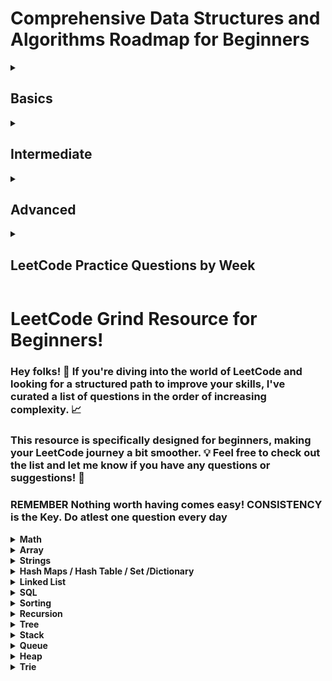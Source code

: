 # Comprehensive Data Structures and Algorithms Roadmap for Beginners
<details>
	<summary>
		<h2>Basics </h2>
	</summary>
Welcome to the Comprehensive Data Structures and Algorithms (DSA) Roadmap for beginners! This roadmap equips you with a detailed understanding of fundamental concepts in Data Structures (DS) and Algorithms (Algo) during your first week of learning. Each section delves into specific topics with ample sample questions and practical exercises.

## Focus Areas

- Foundational Concepts
- Arrays
- Linked Lists
- Strings
- Searching Algorithms
- Recursion
- JavaScript Built-in Data Structures

## Foundational Concepts

### Data Structures (DS) and Algorithms (Algo)

- Understand how DS organize data efficiently and Algo solve problems with step-by-step instructions.
- Explore real-world examples of DS usage (e.g., shopping lists - arrays, social network connections - graphs).
- **Sample Questions:**
  - What are the different types of Data Structures? Explain their advantages and disadvantages.
  - How do Algorithms help us solve computational problems? Provide examples of common algorithms used in daily life.

### Memory Allocation and Memory Leaks

- Grasp how programs manage memory during execution.
- Understand the concept of memory leaks (unreleased memory) and their impact on program performance.
- **Sample Questions:**
  - Explain the difference between static and dynamic memory allocation.
  - How do memory leaks occur in programs? Describe their consequences and prevention techniques.

### Complexity Analysis

- Learn how to measure the efficiency of algorithms based on time and space complexity.
- Focus on Big-O Notation for asymptotic analysis, understanding how input size affects algorithm performance.
- **Sample Questions:**
  - Define time complexity and space complexity. How do they differ?
  - Explain the concept of Big-O Notation. Analyze the time complexity of simple algorithms like finding the maximum element in an array.
  - Explore different time complexities (Constant, Linear, Logarithmic, Quadratic, Exponential) with code examples.

## Arrays

### Array Concepts

- Master the concept of arrays, their fixed size, and contiguous memory allocation.
- Understand common array operations:
  - Initialization: Creating an array with specific values.
  - Accessing elements using indices.
  - Modifying elements (Set, Update).
  - Traversing through all elements (iteration).
  - Inserting elements at specific positions.
  - Deleting elements from specific positions.
- **Sample Questions:**
  - Implement functions to initialize an array with user-defined values and display its contents.
  - Write code to find the sum or average of elements in an array.
  - Practice inserting an element at the beginning, middle, or end of an array (shifting elements if needed).
  - Implement a function to delete an element at a specific position and handle cases like deleting the first or last element.
  - Reverse the order of elements in an array.

### Leetcode Questions



## Linked Lists

### Introduction

- Understand linked lists, their dynamic nature, and non-contiguous memory allocation.
- Explore different types of linked lists: Singly Linked List (one pointer per node), Doubly Linked List (two pointers per node), Circular Linked List (tail points back to head).
- **Sample Questions:**
  - Differentiate between arrays and linked lists. Explain the advantages and disadvantages of each.
  - Illustrate the concept of nodes in a linked list with diagrams.
  - Describe the differences between Singly, Doubly, and Circular Linked Lists.

### Building Linked Lists

- Implement functions to create Singly and Doubly linked lists in your chosen programming language.
- Understand how nodes are connected through pointers.
- **Sample Questions:**
  - Write code to create a Singly Linked List with a head node containing a specific value.
  - Implement a function to insert a new node at the beginning of a Singly Linked List.
  - Practice creating a Doubly Linked List with functionalities to add a node at the end.

### Operations

- Master linked list operations for both Singly and Doubly Linked Lists:
  - Initialization (creating an empty list).
  - Accessing elements (consider limitations due to non-indexed nature).
  - Modifying elements (updating data within a node).
  - Traversing through the list (iterating using pointers).
  - Inserting elements at specific positions (handling edge cases like inserting at the beginning or end).
  - Deleting elements with a specific value or at a specific position.
- **Sample Questions:**
  - Implement a function to traverse a Singly Linked List and print the data of each node.
  - Write code to delete the head node, a specific node in the middle, or the last node in a Singly Linked List.
  - Implement a function to reverse a Singly Linked List (iterative and recursive approaches).
  - (For Doubly Linked Lists) Practice inserting a node before or after a specific node with a given value.
  - (For Doubly Linked Lists) Write code to delete a node by just its reference (without searching for its value).

### Conversion

- Implement functions to convert an array to a linked list and vice versa.
- Write code to take an array of integers and create a Singly Linked List with those elements.
- Practice converting a Singly Linked List back into an array, preserving the element order.

### Comparison

- **Sample Questions :**
  - Discuss the scenarios where arrays are preferable over linked lists and vice versa.
  - Analyze the time and space complexity of common operations (access, insertion, deletion) for both arrays and linked lists.

## Strings

### String Fundamentals

- Explore strings as data structures, understand primitive vs. object strings.
- Grasp common string operations:
  - Initialization: Creating a string with specific characters.
  - Accessing characters using indices.
  - Modifying characters (limited in most languages).
- Finding the length of a string.
  - Concatenation: Joining two or more strings.
  - Searching for substrings within a string.
  - Extracting substrings from a string.
  - String comparison (lexicographic order).
- **Sample Questions:**
  - Implement functions to initialize a string with user input and display its characters.
  - Write code to find the first or last occurrence of a specific character within a string.
  - Practice extracting a substring from a string based on starting and ending indices.
  - Implement a function to compare two strings lexicographically (alphabetical order).
  - Write code to reverse a string (iterative and recursive approaches).

### Sample Workouts

- Explore string manipulation techniques like replacing characters, finding the frequency of each character, etc.

## Searching Algorithms

### Linear Search

- Understand the concept of linear search, iterating through a list to find a specific element.
- **Sample Questions:**
  - Implement a function for linear search in arrays.
  - Analyze the time complexity of linear search (worst-case scenario).
  - Practice using linear search to find an element in a Singly Linked List (consider the limitations).

### Binary Search

- Learn the efficient binary search algorithm for sorted arrays, repeatedly halving the search space.
- **Sample Questions:**
  - Implement a function for binary search in sorted arrays.
  - Explain why binary search only works on sorted arrays.
  - Analyze the time complexity of binary search (logarithmic).
  - Practice using binary search to find an element in a sorted Singly Linked List (potentially converting it to an array first).

## Recursion

### Understanding Recursion

- Grasp the concept of recursive functions, where a function calls itself.
- Understand the importance of base cases to prevent infinite recursion.
- **Sample Questions:**
  - Explain the concept of recursion with a simple example (e.g., factorial calculation).
  - Identify potential issues with recursion (stack overflow errors) and how to avoid them.

### Sample Workouts

- Implement functions using recursion for problems like calculating factorial, finding Fibonacci numbers, performing a depth-first search on a tree (advanced).

## JavaScript Built-in Data Structures

### Arrays

- Explore built-in methods like:
  - push(): Add an element to the end of an array.
  - pop(): Remove the last element from an array.
  - shift(): Remove the first element from an array.
  - unshift(): Add an element to the beginning of an array.
  - forEach(): Execute a function for each element.
  - map(): Create a new array with elements transformed by a function.
  - filter(): Create a new array with elements that pass a test implemented by a function.
  - reduce(): Reduce an array to a single value using a provided function.
  - concat(): Merge two or more arrays.
  - slice(): Extract a section of an array.
  - splice(): Add/remove.
- **Sample Questions (Continued):**
  - Write code to use `forEach` to iterate through an array and print each element.
  - Practice using `map` to create a new array with squares of all elements in the original array.
  - Implement a function using `filter` to find all even numbers in an array.
  - Explore using `reduce` to find the sum or average of elements in an array.

### Objects

- Understand object operations:
  - Creating objects with key-value pairs.
  - Accessing properties using dot notation or bracket notation.
  - Modifying property values.
  - Adding or removing properties.
  - Checking if a property exists.
- Explore built-in methods like:
  - Object.keys(): Get an array of all object property names.
  - Object.values(): Get an array of all object property values.
  - Object.entries(): Get an array of key-value pairs as arrays.
- **Sample Questions:**
  - Implement code to create an object representing a person with properties like name, age, and city.
  - Write code to access and modify a specific property value within an object.
  - Practice using `Object.keys` to iterate through all properties of an object and print their values.
  - Explore using `Object.entries` to create a new array containing key-value pairs from an object.

## Bonus Topics (for curious minds)

- Linear vs. Non-linear Data Structures (e.g., Arrays vs. Trees, Graphs)
- Contiguous vs. Non-contiguous Memory Allocation (related to Arrays vs. Linked Lists)
- Stack vs. Heap Memory (different memory management regions)
- Garbage Collection (automatic memory management in languages like JavaScript)
- Jagged Arrays (arrays of arrays)
- Pros and Cons of Recursion (efficiency considerations)
- Factorial, Fibonacci, Prime Number Calculations (with and without recursion)

## Remember

- Practice consistently!
- Experiment with code examples and test your understanding with additional problems.
- Refer to online tutorials and visualizations for better comprehension.
 
</details>

<details>
	<summary>
		<h2>Intermediate</h2>
	</summary>

#### This roadmap equips you with fundamental knowledge of sorting algorithms, stacks & queues, and hash tables in your second week of learning Data Structures (DS) and Algorithms (Algo).

## Sorting Algorithms

### Understanding Sorting: 
Grasp the concept of sorting algorithms for rearranging elements based on a specific order (ascending or descending). Explore various techniques for different scenarios.

### Sorting Techniques: 
We'll cover five common sorting algorithms, each with complexities, advantages, and disadvantages:
- **Bubble Sort**: Simple but inefficient for large datasets - quadratic time complexity.
- **Insertion Sort**: Iterative approach, good for partially sorted data - average case closer to linear time complexity.
- **Selection Sort**: Repeatedly finding minimum/maximum element and placing it - quadratic time complexity.

### Sample Questions: 
* Implement functions for Bubble Sort, Insertion Sort, and Selection Sort.
* Analyze the time complexity (best, average, worst case) of each sorting algorithm.
* Discuss the strengths and weaknesses of each sorting technique.

### Advanced Sorting Techniques: 
Explore more complex but efficient sorting algorithms for larger datasets:
- **Quick Sort**: Divide-and-conquer strategy, pivoting elements to partition the data - average near linear time complexity, but can degrade to worst-case quadratic.
- **Merge Sort**: Another divide-and-conquer approach, recursively dividing data until single elements, then merging sorted sub-lists - near linear time complexity.

### Sample Questions: 
* Implement functions for Quick Sort and Merge Sort.
* Analyze the time complexity of Quick Sort and Merge Sort.
* Compare the performance of Quick Sort and Merge Sort in different scenarios (stability, in-place vs. extra space).

### Sorting Algorithm Comparison: 
Understand when to choose specific sorting algorithms based on data size, desired order, and stability requirements.

## Stacks and Queues

### Stack and Queue Concepts: 
Grasp the concept of stacks (LIFO - Last In First Out) and queues (FIFO - First In First Out) as linear data structures. Explore their real-world applications.

### Stack Operations: 
Implement stacks using arrays and linked lists. Master stack operations:
- **Push**: Add an element to the top of the stack.
- **Pop**: Remove and return the top element from the stack.
- **Peek**: Access the top element without removing it.
- **IsEmpty**: Check if the stack is empty.
- **IsFull**: Check if the stack is full (relevant for array implementation).

### Sample Questions: 
* Write code to implement a stack using an array and perform push, pop, peek, and isEmpty operations.
* Implement a stack using a linked list with similar functionalities.

### Queue Operations: 
Implement queues using arrays and linked lists. Master queue operations:
- **Enqueue**: Add an element to the back of the queue.
- **Dequeue**: Remove and return the front element from the queue.
- **Peek**: Access the front element without removing it.
- **IsEmpty**: Check if the queue is empty.
- **IsFull**: Check if the queue is full (relevant for array implementation).

### Sample Questions: 
* Write code to implement a queue using an array and perform enqueue, dequeue, peek, and isEmpty operations.
* Implement a queue using a linked list with similar functionalities.

### Advanced Stack and Queue Concepts: 
Explore additional stack and queue concepts:
- **Circular Queue**: A queue where the last element wraps around to the beginning.
- **Priority Queue**: A queue where elements are prioritized based on a specific value (e.g., importance).

### Sample Questions: 
* Implement a circular queue using an array, handling the wrapping behavior.
* Discuss the use cases of priority queues and how they prioritize elements.

### Stack and Queue Applications: 
Understand the various applications of stacks and queues in real-world scenarios (e.g., function call stack, undo/redo functionality, task scheduling).

## Hash Tables

### Hash Table Fundamentals: 
Grasp the concept of hash tables, a data structure for efficient key-value lookup. Understand how hash tables use hash functions to map keys to unique indices in an array. Explore the advantages of hash tables for fast retrieval based on keys.

### Hash Functions: 
Learn about hash functions, algorithms that convert keys into unique indices within a specific range. Explore different hash function properties like efficiency and collision avoidance.

### Sample Questions: 
* Implement a simple hash function for strings (e.g., sum of character codes modulo table size).

### Hash Table Implementation: 
Explore ways to implement hash tables using arrays. Understand how to handle collisions (situations where multiple keys map to the same index).

### Sample Questions (continued): 
* Implement a basic hash table with separate chaining for collision handling (storing colliding elements in a linked list at the corresponding index).

### Collision Handling Methods:

Deep dive into various collision handling techniques:
- **Separate Chaining**: Storing colliding elements in a linked list at the index.
- **Open Addressing**: Probing for the next available slot in the array when a collision occurs (linear probing, quadratic probing, double hashing).

### Sample Questions (continued): 
* Implement a hash table with linear probing for collision handling.
* Discuss the trade-offs between separate chaining and open addressing techniques.

### Perfect Hashing (Optional):
Briefly explore the concept of perfect hashing, where a hash function guarantees no collisions (advanced topic).

### Re-Hashing: 
Understand the concept of re-hashing, resizing the hash table when the load factor (number of elements divided by table size) becomes too high.

### Hash Table vs. Set: 
Compare and contrast hash tables and sets, understanding their key differences and use cases.

### Sample Questions (continued): 
* Discuss scenarios where a hash table might be preferable over a set, and vice versa.

### Hash Key vs. Array Key: 
Differentiate between hash keys (used for lookup) and array indices (fixed positions in an array).

### Dynamic Restructuring: 
Explore how hash tables can dynamically resize themselves to maintain efficiency.

### Week Set, Week Map (Optional): 
Briefly discuss week set and week map as specialized hash table implementations (advanced topic).

### Collision Handling - Deep Dive (Optional): 
For interested learners, delve deeper into specific collision handling techniques like:
- **Linear Probing**: Probing for the next available slot in a linear fashion.
- **Quadratic Probing**: Probing with a quadratic function to reduce clustering of collided elements.
- **Double Hashing**: Using a secondary hash function to probe for a different set of indices in case of a collision.

### Clustering: 
Understand the concept of clustering in hash tables, where collisions tend to group together, impacting performance.

### Advanced Collision Handling Techniques (Optional): 
Explore advanced collision handling techniques like:
- **Cuckoo Hashing**: Utilizing two hash tables to resolve collisions.
- **Robin Hood Hashing**: Stealing elements from less loaded buckets to improve balance.

### SHA - Secure Hashing Algorithm (Optional): 
Briefly introduce the concept of secure hashing algorithms like SHA, used for data integrity and security purposes.

## Remember:

- Practice implementing hash tables with different collision handling techniques.
- Experiment with various hash functions and analyze their impact on performance.
- Refer to online resources for further exploration of advanced hashing concepts.
- This roadmap equips you with a solid foundation for understanding sorting algorithms, stacks & queues, and hash tables. Keep practicing and

 ### Sets

- Understand Sets, collections of unique values.
- Explore common Set operations:
  - Adding elements (add()).
  - Checking if an element exists (has()).
  - Removing elements (delete()).
  - Finding the size of the Set (size()).
  - Removing all elements (clear()).
- **Sample Questions:**
  - Write code to create a Set containing unique names from an array of strings.
  - Implement a function to check if a specific element exists in a Set.
  - Practice removing duplicate elements from an array using Sets.

### Maps

- Understand Maps, collections that use key-value pairs (like objects but can have any data type as keys).
- Explore common Map operations (similar to Sets):
  - Setting key-value pairs (set()).
  - Getting the value for a key (get()).
  - Checking if a key exists (has()).
  - Removing a key-value pair (delete()).
  - Finding the size of the Map (size()).
  - Removing all elements (clear()).
- **Sample Questions:**
  - Implement code to create a Map where keys are student IDs and values are student names.
  - Write a function to retrieve the name of a student given their ID (using a Map).
  - Practice using Maps to store configuration settings with key-value pairs.

### Comparison

- **Sample Questions:**
  - Discuss the use cases for Arrays vs. Sets and Objects vs. Maps.
  - Analyze the time complexity of common operations (add, remove, search) for Arrays, Sets, and Maps.


</details>

<details>
	<summary>
		<h2>Advanced</h2>
	</summary>

## Trees

### Linear vs. Non-Linear vs. Hierarchical Data Structures
- Review linear data structures (arrays, linked lists) for sequential access.
- Introduce non-linear data structures (trees, graphs) for hierarchical relationships.
- Understand hierarchical structures with parent-child relationships.

### Tree Fundamentals
- Grasp the concept of trees, a collection of nodes connected by edges.
- Explore tree terminology: parent, child, root, leaf, sibling, ancestor, descendant, path, distance, degree, depth, height, edge, subtree.

### Types of Trees (by Nodes)
- Binary Tree: Each node has at most two children (left and right).
- Ternary Tree: Each node has at most three children.
- K-ary Tree: Each node has at most K children.
- Threaded Binary Tree: A space-efficient binary tree variation with implicit pointers.

### Types of Trees (by Structure)
- Complete Tree: All levels except possibly the last are completely filled.
- Full Tree: Every node except possibly leaves has two children.
- Perfect Tree: Every internal node has two children and all leaves are at the same level.
- Degenerate Tree: A tree where most nodes have only one child.
  - Left-Skew Tree: More nodes lean left than right.
  - Right-Skew Tree: More nodes lean right than left.

### Binary Search Tree (BST)
- BST vs. Binary Tree: Understand the additional properties of a BST.
- Uses of BST: Efficient searching and sorting of data with a specific ordering.
- Balanced vs. Unbalanced Tree: Explore the impact of balance on BST performance.
- Properties of BST: Ordering property (left subtree < root < right subtree).
- BST Operations:
  - Insertion: Maintain BST property while adding new elements.
  - Deletion: Remove an element while preserving BST order.
- Traversal:
  - Depth-First Search (DFS):
    - InOrder: Visit left subtree, root, then right subtree (sorted order for BST).
    - PreOrder: Visit root, then left subtree, then right subtree.
    - PostOrder: Visit left subtree, then right subtree, then root.
  - Breadth-First Search (BFS): Visit nodes level by level.

### Balanced Search Trees
- AVL Tree: A self-balancing BST with a height difference constraint (logarithmic search time).
- Red-Black Tree: Another self-balancing BST with specific node color properties (logarithmic search time).

### Prefix Tree (Trie)
- String vs. Trie: Explore how tries efficiently store and retrieve strings with a prefix search functionality.
- Trie Operations:
  - Initialization: Create an empty trie.
  - Insertion: Insert a new string into the trie.
  - Deletion: Delete a string from the trie (if it exists).
  - Search: Search for a specific string prefix in the trie.
- Prefix and Suffix Trees: Specialized tries for efficient prefix and suffix searches.
- Terminator character: A special character marking the end of a string in the trie.
- Compressed Trie: Techniques for reducing memory usage in tries (e.g., Radix Trie).

## Heaps

### Min Heap vs. Max Heap
- Understand heaps, tree-based structures where the root has the highest (max heap) or lowest (min heap) value compared to its children.
- Heap Operations:
  - Get Value of Children/Parent: Access child or parent node values based on their positions.
  - Initialization/Heapify: Convert an array into a valid heap structure.
  - Insertion: Add a new element to the heap while maintaining the heap property.
  - Deletion: Remove the root element (min/max value) from the heap and re-organize.
- Heapsort: Sorting algorithm utilizing a heap structure for efficient time complexity (average/near worst-case - n log n).

## Graphs

### Graph Fundamentals
- Understand graphs, data structures consisting of vertices (nodes) connected by edges (links) representing relationships.
- Explore graph terminology: vertex, edge, adjacency list, adjacency matrix.

### Types of Graphs
- Directed (Unidirectional): Edges have a direction (from one vertex to another).
- Undirected (Bidirectional): Edges have no direction (connect two vertices).
- Cyclic: A graph containing a closed loop (cycle) of vertices.
- Disconnected: A graph where some vertices are not reachable from others.
- Weighted Graph: Edges have associated weights (costs).
- Unweighted Graph: Edges have no weights (all connections are considered equal).
- Bipartite Graph: A graph where vertices can be divided into two sets such that no edges connect vertices within the same set.

### Graph Traversals
- Breadth-First Search (BFS): Explore vertices level by level, starting from a source vertex.
- Depth-First Search (DFS): Explore vertices along a path until a dead end is reached, then backtrack and explore another path.

### Applications of Graphs
- Modeling networks (social, computer, transportation).
- Route finding (GPS navigation).
- Task scheduling (dependency relationships).
- Minimum spanning tree (finding the most efficient set of connections).

### Additional Graph Concepts
- River Size Problem: Finding the size (number of nodes) of the connected component containing a given vertex.

## Algorithms

Some algorithms heavily utilize the data structures covered this week.

- Greedy Method: An algorithmic approach that makes the optimal choice at each step with the aim of finding a near-optimal solution overall.
- Graph Algorithms:
  - Minimum Spanning Tree (MST) Algorithms:
    - Kruskal's Algorithm: A greedy algorithm to find a MST for a weighted graph.
    - Prim's Algorithm: Another greedy algorithm for finding a MST.
  - Shortest Path Algorithms:
    - Dijkstra's Algorithm: Finding the shortest path between a source vertex and all other reachable vertices in a weighted graph.
    - Bellman-Ford Algorithm: Can handle graphs with negative edge weights (Dijkstra's works for non-negative weights).
  - Topological Sorting: Ordering vertices in a directed acyclic graph (DAG) such that for every directed edge from u to v, u appears before v in the ordering.
  - Floyd-Warshall Algorithm: Finding the shortest paths between all pairs of vertices in a weighted graph.
  - Bipartite Graph Checking: Determining if a graph is a bipartite graph.
  - Max Flow Algorithm (Ford-Fulkerson Algorithm): Finding the maximum flow of data through a network.

### Week 3 Additional Topics

#### Questions and Discussions
- Graph vs. Tree: Understand the key differences and relationships between trees and graphs.
- Forest (in Tree): A collection of disconnected trees.
- Operators:
  - Binary Operators: Operations involving two operands (e.g., +, -, *).
  - Priority: Order of operations based on precedence rules (e.g., multiplication before addition).
  - Infix, Prefix (Polish Notation), Postfix (Reverse Polish Notation): Different ways to represent expressions.
- General Concepts:
  - Logarithms: Understand the concept of logarithms and their applications in computer science (e.g., time complexity analysis).
  - File Structure vs. Data Structure: Differentiate between file structures for data storage and data structures for in-memory data organization.
  - Data Structure Applications: Explore how data structures are used in various programming domains.
  - Void vs. Null: Understand the difference between void (absence of a value) and null (a special pointer value).
  - Dynamic Data Structures: Data structures that can grow or shrink in size at runtime.
  - Dynamic Memory Management/Allocation: Techniques for allocating and freeing memory during program execution.
  - Heap vs. Stack: Understand the differences between heaps (used for dynamic allocation) and stacks (used for function calls and local variables).
  - Pointers in Data Structures:
    - Mastering pointers is crucial for many data structures (especially trees and graphs).
    - Explore how pointers allow efficient memory management and navigation within data structures.
  - Recursive Algorithms:
    - Understand the concept of recursion, a function that calls itself.
    - Explore how recursion can be a powerful tool for solving problems that can be broken down into smaller, self-similar subproblems.
    - Be aware of potential drawbacks of recursion, such as stack overflow for very deep recursion.
  - Divide and Conquer on Recursion:
    - Understand divide-and-conquer, a common algorithmic paradigm that recursively divides a problem into smaller subproblems, solves those subproblems, and combines the solutions.
  - Which is the Fastest Sorting Algorithm Available?
    - The answer depends on factors like data size, pre-sortedness, and memory usage.
    - Heapsort (average/near worst-case - n log n) is often a good choice for general-purpose sorting.
    - Quicksort (average - n log n, but worst-case - n^2) can be faster on average but has a worse worst-case scenario.
    - Merge Sort (n log n) is generally slower than Heapsort or Quicksort on average but has a guaranteed n log n time complexity.
  - Multi-Linked Lists:
    - A data structure where each node can have multiple pointers to other nodes.
    - Useful for representing complex relationships between data elements.
  - Sparse Matrices:
    - Matrices where most elements are zero.
    - Special storage techniques can be used to efficiently represent and manipulate sparse matrices.
  - Disadvantages of Implementing Queues Using Arrays:
    - Fixed size: Arrays cannot grow or shrink dynamically, limiting flexibility.
    - Queue overflow/underflow: Handling these conditions can be complex with arrays.
  - Void Pointer:
    - A pointer that can point to any data type.
    - Useful for generic programming techniques.
  - Lexical Analysis:
    - The process of breaking down text into meaningful units (tokens) like keywords, identifiers, operators.
  - Lexeme:
    - A meaningful sequence of characters identified during lexical analysis (e.g., a keyword like "if").
  - Pattern Matching:
    - Finding specific patterns (sequences of characters or symbols) within text or data.
  - Closest Path (Graph):
    - Finding the shortest path between two vertices in a graph.
    - Often solved using graph traversal algorithms like Dijkstra's algorithm.
  - Degree of the Node (Graph):
    - The number of edges connected to a node in a graph.
  - Spanning Tree:
    - A subgraph of a graph that connects all its vertices without cycles.
  - Minimum Spanning Tree (MST):
    - A spanning tree with the minimum total edge weight.
    - Useful for finding the most efficient set of connections in a weighted graph (e.g., Kruskal's or Prim's algorithm).
  - AVL Tree:
    - A self-balancing binary search tree with a maximum height difference of 1 between subtrees, ensuring efficient search time (logarithmic).
  - B-Tree:
    - A self-balancing tree designed for efficient storage and retrieval of large datasets, particularly useful for databases.
  - Full Tree:
    - Every node except possibly leaves has two children.
  - Complete Tree:
    - All levels except possibly the last are completely filled.
  - Perfect Tree:
    - Every internal node has two children and all leaves are at the same level.
  - Heap Applications:
    - Priority queues (e.g., scheduling tasks based on priority).
    - Heapsort (efficient sorting algorithm).
  - BFS Complexity:
    - Breadth-First Search has a time complexity of O(V + E), where V is the number of vertices and E is the number of edges in the graph.
  - Shortest Path Algorithm:
    - Dijkstra's algorithm and Bellman-Ford algorithm are commonly used shortest path algorithms with varying complexities depending on the graph type (weighted/unweighted, presence of negative edge weights).
  - Dijkstra's Algorithm:
    - Finds the shortest paths from a source vertex to all reachable vertices in a weighted graph with non-negative edge weights. Time complexity: O(V^2) in the worst case, but often performs better in practice (average complexity depends on the graph structure).
  - Bellman-Ford Algorithm:
    - Can handle graphs with negative edge weights. Time complexity: O(V * E).
  - Topological Sorting:
    - Ordering vertices in a directed acyclic graph (DAG) such that for every directed edge from u to v, u appears before v in the ordering. Time complexity: O(V + E).
  - Acyclic Travel:
    - Traversing acyclic
    - Acyclic graphs (graphs without cycles) can be traversed efficiently using algorithms like topological sorting.
  - Graph vs. Tree:
    - Trees are hierarchical structures with a single root node and parent-child relationships.
    - Graphs can be more general, allowing for cycles and representing arbitrary relationships between nodes.
  - Additional Types of Graphs:
    - Complete Graph: Every pair of vertices is connected by an edge.
    - Graph Indexing: Techniques for efficiently searching and retrieving data within a graph structure.
    - Representing Graphs in Memory: Different approaches to store graphs in memory using adjacency lists or adjacency matrices.
  - Cycles Detection:
    - Algorithms like depth-first search (DFS) can be used to detect cycles in graphs.
  - Practical Questions Asked:
    - Be prepared for interview-style questions that test your understanding of data structures and algorithms covered in Week 3. This could involve implementing algorithms, analyzing time and space complexity, or explaining trade-offs between different data structures.

</details>

<details>
	<summary><h2>LeetCode Practice Questions by Week</h2></summary>

## Week 1: Arrays, Strings, Linked Lists

### Arrays (Easy):
1. [Two Sum](https://leetcode.com/problems/two-sum/) (1)
2. [Maximum Subarray](https://leetcode.com/problems/maximum-subarray/) (3)
3. [Best Time to Buy and Sell Stock](https://leetcode.com/problems/best-time-to-buy-and-sell-stock/) (121)
4. [Missing Number](https://leetcode.com/problems/missing-number/) (268)
5. [Move Zeroes](https://leetcode.com/problems/move-zeroes/) (283)

### Arrays (Medium):
6. [3Sum](https://leetcode.com/problems/3sum/) (15)
7. [Remove Duplicates from Sorted Array](https://leetcode.com/problems/remove-duplicates-from-sorted-array/) (26)
8. [Rotate Array](https://leetcode.com/problems/rotate-array/) (189)
9. [Merge Intervals](https://leetcode.com/problems/merge-intervals/) (56)
10. [Majority Element](https://leetcode.com/problems/majority-element/) (169)

### Strings (Easy):
11. [Longest Substring Without Repeating Characters](https://leetcode.com/problems/longest-substring-without-repeating-characters/) (3)
12. [Roman to Integer](https://leetcode.com/problems/roman-to-integer/) (13)
13. [Valid Parentheses](https://leetcode.com/problems/valid-parentheses/) (20)
14. [Reverse String](https://leetcode.com/problems/reverse-string/) (344)
15. [Longest Common Prefix](https://leetcode.com/problems/longest-common-prefix/) (14)

### Strings (Medium):
16. [Group Anagrams](https://leetcode.com/problems/group-anagrams/) (49)
17. [Edit Distance](https://leetcode.com/problems/edit-distance/) (72)

## Week 2: Sorting Algorithms, Stacks & Queues, Hash Tables

### Sorting Algorithms (Easy):
18. [Merge Two Sorted Lists](https://leetcode.com/problems/merge-two-sorted-lists/) (21)
19. [Majority Element](https://leetcode.com/problems/majority-element/) (169)
20. [Merge Sorted Arrays](https://leetcode.com/problems/merge-sorted-array/) (88)

### Sorting Algorithms (Medium):
21. [Sort Colors](https://leetcode.com/problems/sort-colors/) (75)
22. [Sort an Array](https://leetcode.com/problems/sort-an-array/) (912)
23. [Kth Largest Element in an Array](https://leetcode.com/problems/kth-largest-element-in-an-array/) (215)

### Stacks (Easy):
24. [Min Stack](https://leetcode.com/problems/min-stack/) (155)
25. [Implement Queue using Stacks](https://leetcode.com/problems/implement-queue-using-stacks/) (232)
26. [Binary Tree Level Order Traversal](https://leetcode.com/problems/binary-tree-level-order-traversal/) (102)

### Queues (Easy):
27. [Implement Queue using Stacks](https://leetcode.com/problems/implement-queue-using-stacks/) (232)
28. [Binary Tree Level Order Traversal](https://leetcode.com/problems/binary-tree-level-order-traversal/) (102)
29. [Implement Stack using Queues](https://leetcode.com/problems/implement-stack-using-queues/) (225)

### Hash Tables (Easy):
30. [Two Sum](https://leetcode.com/problems/two-sum/) (1)
31. [Isomorphic Strings](https://leetcode.com/problems/isomorphic-strings/) (205)
32. [Top K Frequent Elements](https://leetcode.com/problems/top-k-frequent-elements/) (347)

### Hash Tables (Medium):
33. [Longest Substring Without Repeating Characters](https://leetcode.com/problems/longest-substring-without-repeating-characters/) (3)
34. [Group Anagrams](https://leetcode.com/problems/group-anagrams/) (49)
35. [Implement Trie (Prefix Tree)](https://leetcode.com/problems/implement-trie-prefix-tree/) (208)

## Week 3: Trees, Binary Search Trees, Heaps, Tries, Graphs

### Trees (Easy):
36. [Binary Tree Inorder Traversal](https://leetcode.com/problems/binary-tree-inorder-traversal/) (94)
37. [Symmetric Tree](https://leetcode.com/problems/symmetric-tree/) (101)
38. [Path Sum](https://leetcode.com/problems/path-sum/) (112)

### Binary Search Trees (Easy):
39. [Validate Binary Search Tree](https://leetcode.com/problems/validate-binary-search-tree/) (98)
40. [Same Tree](https://leetcode.com/problems/same-tree/) (100)
41. [Kth Smallest Element in a BST](https://leetcode.com/problems/kth-smallest-element-in-a-bst/) (230)

### Binary Search Trees (Medium):
42. [Search in a Binary Search Tree](https://leetcode.com/problems/search-in-a-binary-search-tree/) (700)
43. [Lowest Common Ancestor of a Binary Search Tree](https://leetcode.com/problems/lowest-common-ancestor-of-a-binary-search-tree/) (235)

### Heaps (Easy):
44. [Kth Largest Element in an Array](https://leetcode.com/problems/kth-largest-element-in-an-array/) (215)
45. [Sum of Two Integers](https://leetcode.com/problems/sum-of-two-integers/) (371)

### Heaps (Medium):
46. [Merge k Sorted Lists](https://leetcode.com/problems/merge-k-sorted-lists/)
47. [Trapping Rain Water](https://leetcode.com/problems/trapping-rain-water/)

### Tries (Easy):
48. [Implement Trie (Prefix Tree)](https://leetcode.com/problems/implement-trie-prefix-tree/) (208)
49. [Word Search II](https://leetcode.com/problems/word-search-ii/)

### Graphs (Easy):
50. [Clone Graph](https://leetcode.com/problems/clone-graph/) (133)
51. [Number of Islands](https://leetcode.com/problems/number-of-islands/)

### Graphs (Medium):
52. [Word Ladder](https://leetcode.com/problems/word-ladder/)
53. [Is Graph Bipartite?](https://leetcode.com/problems/is-graph-bipartite/)

</details>

# LeetCode Grind Resource for Beginners!

### Hey folks! 👋 If you're diving into the world of LeetCode and looking for a structured path to improve your skills, I've curated a list of questions in the order of increasing complexity. 📈

### This resource is specifically designed for beginners, making your LeetCode journey a bit smoother. 💡 Feel free to check out the list and let me know if you have any questions or suggestions! 🚀

### REMEMBER Nothing worth having comes easy! CONSISTENCY is the Key. Do atlest one question every day							
							

<details>
	<summary> <strong> Math </strong> </summary>	
	
1. [`2235. Add Two Integers`](./Golang/Leetcode%202235%20Add%20Two%20Integers.go) : Simplest Leetcode Question
2. [`412. Fizz Buzz`](./Golang/Leetcode%20412%20Fizz%20Buzz%20Golang.go)
3. [`2469 Convert the Temperature`](./Golang/Leetcode%202469%20Convert%20the%20Temperature%20Golang%20Solution.go)
4. [`1952. Three Divisors`](./Golang/Leetcode%201952.%20Three%20Divisors.go)
5. [`2455. Average Value of Even Numbers That Are Divisible by Three`](./Golang/Leetcode%202455.%20Average%20Value%20of%20Even%20Numbers%20That%20Are%20Divisible%20by%20Three.go)
6. [`3028. Ant on the Boundary`](./Golang/Leetccode%203028.%20Ant%20on%20the%20Boundary.go)
7. [`1313. Decompress Run-Length Encoded List`](./Golang/Leetcode%201313.%20Decompress%20Run-Length%20Encoded%20List.go)
8. [`3099. Harshad Number`](./Golang/Leetcode%203099.%20Harshad%20Number.go)
9. [`507. Perfect Number`](./Golang/Leetcode%20507.%20Perfect%20Number.go)
10. [`1614. Maximum Nesting Depth of the Parentheses`](./Golang/Leetcode%201614.%20Maximum%20Nesting%20Depth%20of%20the%20Parentheses.go)
11. [`657. Robot Return to Origin`](./Golang/Leetcode%20657.%20Robot%20Return%20to%20Origin.go)
12. [`367. Valid Perfect Square`](./Golang/Leetcode%20367.%20Valid%20Perfect%20Square.go)
13. [`561. Array Partition`](./Golang/Leetcode%20561.%20Array%20Partition.go)
14. [`2833. Furthest Point From Origin`](./Golang/Leetcode%202833.%20Furthest%20Point%20From%20Origin.go) : You can use if else condition if didn't know hashmaps
15. [`2427. Number of Common Factors`](./Golang/Leetcode%202427%20Number%20of%20Common%20Factors.go)
16. [`1979. Find Greatest Common Divisor of Array`](./Golang/Leetcode%201979.%20Find%20Greatest%20Common%20Divisor%20of%20Array.go)
17. [`2974. Minimum Number Game`](./Golang/Leetcode%202974.%20Minimum%20Number%20Game.go)
18. [`9. Palindrome Number`](./Golang/Leetcode%209%20Palindrome%20Number.go)
19. [`1281. Subtract the Product and Sum of Digits of an Integer`](./Golang/Leetcode%201281%20Subtract%20the%20Product%20and%20Sum%20of%20Digits%20of%20an%20Integer.go)
20.  [`2413. Smallest Even Multiple`](./Golang/Leetcode%202413%20Smallest%20Even%20Multiple.go)
21.  [`1431. Kids With the Greatest Number of Candies`](./Golang/Leetcode%201431.%20Kids%20With%20the%20Greatest%20Number%20of%20Candies.go)
22.  [`2706. Buy Two Chocolates`](./Golang/Leetcode%202706%20Buy%20Two%20Chocolates.go)
23.  [`268. Missing Number`](./Golang/Leetcode%20268.%20Missing%20Number.go)
24.  [`383. Ransom Note`](./Golang/Leetcode%20383.%20Ransom%20Note.go)
25.  [`896. Monotonic Array`](./Golang/Leetcode%20896.%20Monotonic%20Array.go)
26.  [`2965. Find Missing and Repeated Values`](./Golang/Leetcode%202965.%20Find%20Missing%20and%20Repeated%20Values.go)
27.  [`2894. Divisible and Non-divisible Sums Difference`](./Golang/Leetcode%202894%20Divisible%20and%20Non-divisible%20Sums%20Difference.go)
28.  [`2769. Find the Maximum Achievable Number`](./Golang/Leetcode%202769%20Find%20the%20Maximum%20Achievable%20Number.go)
29.  [`2535. Difference Between Element Sum and Digit Sum of an Array`](./Golang/Leetcode%202535%20Difference%20Between%20Element%20Sum%20and%20Digit%20Sum%20of%20an%20Array.go)
30.  [`2544. Alternating Digit Sum`](./Golang/Leetcode%202544%20Alternating%20Digit%20Sum.go)
31.  [`2154. Keep Multiplying Found Values by Two`](./Golang/Leetcode%202154.%20Keep%20Multiplying%20Found%20Values%20by%20Two.go)
32.  [`1351. Count Negative Numbers in a Sorted Matrix`](./Golang/Leetcode%201351.%20Count%20Negative%20Numbers%20in%20a%20Sorted%20Matrix.go)
33.  [`1317. Convert Integer to the Sum of Two No-Zero Integers`](./Golang/Leetcode%201317.%20Convert%20Integer%20to%20the%20Sum%20of%20Two%20No-Zero%20Integers.go)
34.  [`1720. Decode XORed Array`](./Golang/Leetcode%201720.%20Decode%20XORed%20Array.go)
35.  [`2574. Left and Right Sum Differences`](./Golang/Leetcode%202574.%20Left%20and%20Right%20Sum%20Differences.go)
36.  [`3000. Maximum Area of Longest Diagonal Rectangle`](./Golang/Leetcode%203000.%20Maximum%20Area%20of%20Longest%20Diagonal%20Rectangle.go)
37.  [`191. Number of 1 Bits`](./Golang/Leetcode%20191.%20Number%20of%201%20Bits.go)
38.  [`2859. Sum of Values at Indices With K Set Bits`](./Golang/Leetcode%202859.%20Sum%20of%20Values%20at%20Indices%20With%20K%20Set%20Bits.go)
39.  [`509. Fibonacci Number`](./Golang/Leetcode%20509.%20Fibonacci%20Number.go)
40.  [`70. Climbing Stairs`](./Golang/Leetcode%2070.%20Climbing%20Stairs.go) : Similiar to Fibonacci
41.  [`231. Power of Two`](./Golang/Leetcode%20231.%20Power%20of%20Two.go)
42.  [`326. Power of Three`](./Golang/Leetcode%20326.%20Power%20of%20Three.go)
43.  [`342. Power of Four`](./Golang/Leetcode%20342.%20Power%20of%20Four.go)
44.  [`35. Search Insert Position`](./Golang/Leetcode%2035%20Search%20Insert%20Position.go) : Binary Search Implementation
45.  [`455. Assign Cookies`](./Golang/Leetcode%20455%20Assign%20Cookies.go)
46.  [`1385. Find the Distance Value Between Two Arrays`](./Golang/Leetcode%201385.%20Find%20the%20Distance%20Value%20Between%20Two%20Arrays.go)
47.  [`121. Best Time to Buy and Sell Stock`](./Golang/Leetcode%20121.%20Best%20Time%20to%20Buy%20and%20Sell%20Stock.go)
48.  [`1588. Sum of All Odd Length Subarrays`](./Golang/Leetcode%201588%20Sum%20of%20All%20Odd%20Length%20Subarrays.go)
49.  [`645. Set Mismatch`](./Golang/Leetcode%20645%20Set%20Mismatch.go)
50.  [`977. Squares of a Sorted Array`](./Golang/Leetcode%20977.%20Squares%20of%20a%20Sorted%20Array.go)
51.  [`628. Maximum Product of Three Numbers`](./Golang/Leetcode%20628%20Maximum%20Product%20of%20Three%20Numbers.go)
52.  [`414. Third Maximum Number`](./Golang/Leetcode%20414.%20Third%20Maximum%20Number.go)
53.  [`2119. A Number After a Double Reversal`](./Golang/Leetcode%202119%20A%20Number%20After%20a%20Double%20Reversal.go)
54. [`1304. Find N Unique Integers Sum up to Zero`](./Golang/Leetcode%201304%20Find%20N%20Unique%20Integers%20Sum%20up%20to%20Zero.go)
55. [`2475. Number of Unequal Triplets in Array`](./Golang/Leetcode%202475%20Number%20of%20Unequal%20Triplets%20in%20Array.go)
56. [`1688. Count of Matches in Tournament`](./Golang/Leetcode%201688%20Count%20of%20Matches%20in%20Tournament.go)
57. [`389. Find the Difference`](./Golang/Leetcode%20389%20Find%20the%20Difference%20Golang%20Solution.go)
58. [`1512. Number of Good Pairs`](./Golang/Leetcode%201512%20Number%20of%20Good%20Pairs.go)
59.  [`2180. Count Integers With Even Digit Sum`](./Golang/Leetcode%202180%20Count%20Integers%20With%20Even%20Digit%20Sum.go)
60.  [`7. Reverse Integer`](./Golang/Leetcode%207%20Reverse%20Integer.go)
61.  [`1710. Maximum Units on a Truck`](./Golang/Leetcode%201710.%20Maximum%20Units%20on%20a%20Truck.go)
62.  [`66. Plus One`](./Golang/Leetcode%2066%20Plus%20One.go)
63.  [`2824. Count Pairs Whose Sum is Less than Target`](./Golang/Leetcode%202824%20Count%20Pairs%20Whose%20Sum%20is%20Less%20than%20Target.go)
64.  [`2540. Minimum Common Value`](./Golang/Leetcode%202540.%20Minimum%20Common%20Value.go) : Two pointer approach
65.  [`442. Find All Duplicates in an Array`](./Golang/Leetcode%20442.%20Find%20All%20Duplicates%20in%20an%20Array.go) : Medium - Easy level
66.  [`2807. Insert Greatest Common Divisors in Linked List`](./Golang/Leetcode%202807%20Insert%20Greatest%20Common%20Divisors%20in%20Linked%20List.go) : Medium Question but Medium - Easy level
67.  [`2125. Number of Laser Beams in a Bank`](./Golang/Leetcode%202125%20Number%20of%20Laser%20Beams%20in%20a%20Bank.go) : Medium - Easy level
68.  [`2870. Minimum Number of Operations to Make Array Empty`](./Golang/Leetcode%202870%20Minimum%20Number%20of%20Operations%20to%20Make%20Array%20Empty.go) : Medium - Easy level
69.  [`2396. Strictly Palindromic Number.go`](./Golang/Leetcode%202396.%20Strictly%20Palindromic%20Number.go)
70.   [`2610. Convert an Array Into a 2D Array With Conditions`](./Golang/Leetcode%202610%20Convert%20an%20Array%20Into%20a%202D%20Array%20With%20Conditions.go) : Medium
71.   [`380. Insert Delete GetRandom O(1)`](./Golang/Leetcode%20380.%20Insert%20Delete%20GetRandom%20O(1).go) : Medium
72.   [`46. Permutations`](./Golang/Leetcode%2046.%20Permutations.go) : Medium (Recursion)
73.   [`1481. Least Number of Unique Integers after K Removals`](./Golang/Leetcode%201481.%20Least%20Number%20of%20Unique%20Integers%20after%20K%20Removals.go) : Medium O(N) Solution
74.   [`1291. Sequential Digits`](./Golang/Leetcode%201291.%20Sequential%20Digits.go) : Medium

</details>

<details>
	<summary> <strong> Array </strong> </summary>		

1. [`2455. Average Value of Even Numbers That Are Divisible by Three`](./Golang/Leetcode%202455.%20Average%20Value%20of%20Even%20Numbers%20That%20Are%20Divisible%20by%20Three.go)
2. [`3028. Ant on the Boundary`](./Golang/Leetccode%203028.%20Ant%20on%20the%20Boundary.go)
3. [`961. N-Repeated Element in Size 2N Array`](./Golang/Leetcode%20961.%20N-Repeated%20Element%20in%20Size%202N%20Array.go)
4. [`561. Array Partition`](./Golang/Leetcode%20561.%20Array%20Partition.go)
5. [`1313. Decompress Run-Length Encoded List`](./Golang/Leetcode%201313.%20Decompress%20Run-Length%20Encoded%20List.go)
6. [`1614. Maximum Nesting Depth of the Parentheses`](./Golang/Leetcode%201614.%20Maximum%20Nesting%20Depth%20of%20the%20Parentheses.go)
7. [`2089. Find Target Indices After Sorting Array`](./Golang/Leetcode%202089%20Find%20Target%20Indices%20After%20Sorting%20Array.go)
8. [`2974. Minimum Number Game`](./Golang/Leetcode%202974.%20Minimum%20Number%20Game.go)
9. [`2215. Find the Difference of Two Arrays`](./Golang/Leetcode%202215.%20Find%20the%20Difference%20of%20Two%20Arrays.go)
10. [`2798. Number of Employees Who Met the Target`](./Golang/Leetcode%202798%20Number%20of%20Employees%20Who%20Met%20the%20Target.go)
11. [`1431. Kids With the Greatest Number of Candies`](./Golang/Leetcode%201431.%20Kids%20With%20the%20Greatest%20Number%20of%20Candies.go)
12. [`2706. Buy Two Chocolates`](./Golang/Leetcode%202706%20Buy%20Two%20Chocolates.go)
13. [`383. Ransom Note`](./Golang/Leetcode%20383.%20Ransom%20Note.go)
14. [`3000. Maximum Area of Longest Diagonal Rectangle`](./Golang/Leetcode%203000.%20Maximum%20Area%20of%20Longest%20Diagonal%20Rectangle.go)
15. [`191. Number of 1 Bits`](./Golang/Leetcode%20191.%20Number%20of%201%20Bits.go)
16. [`2864. Maximum Odd Binary Number`](./Golang/Leetcode%202864.%20Maximum%20Odd%20Binary%20Number.go)
17. [`2859. Sum of Values at Indices With K Set Bits`](./Golang/Leetcode%202859.%20Sum%20of%20Values%20at%20Indices%20With%20K%20Set%20Bits.go)
18. [`1672. Richest Customer Wealth`](./Golang/Leetcode%201672%20Richest%20Customer%20Wealth.go)
19. [`2441. Largest Positive Integer That Exists With Its Negative`](./Golang/Leetcode%202441%20Largest%20Positive%20Integer%20That%20Exists%20With%20Its%20Negative.go)
20. [`2544. Alternating Digit Sum`](./Golang/Leetcode%202544%20Alternating%20Digit%20Sum.go)
21. [`1720. Decode XORed Array`](./Golang/Leetcode%201720.%20Decode%20XORed%20Array.go)
22. [`268. Missing Number`](./Golang/Leetcode%20268.%20Missing%20Number.go)
23. [`2965. Find Missing and Repeated Values`](./Golang/Leetcode%202965.%20Find%20Missing%20and%20Repeated%20Values.go)
24. [`1207. Unique Number of Occurrences`](./Golang/Leetcode%201207.%20Unique%20Number%20of%20Occurrences.go)
25. [`2574. Left and Right Sum Differences`](./Golang/Leetcode%202574.%20Left%20and%20Right%20Sum%20Differences.go)
26. [`455. Assign Cookies`](./Golang/Leetcode%20455%20Assign%20Cookies.go)
27. [`3005. Count Elements With Maximum Frequency`](./Golang/Leetcode%203005.%20Count%20Elements%20With%20Maximum%20Frequency.go)
28. [`896. Monotonic Array`](./Golang/Leetcode%20896.%20Monotonic%20Array.go)
29. [`977. Squares of a Sorted Array`](./Golang/Leetcode%20977.%20Squares%20of%20a%20Sorted%20Array.go)
30. [`1385. Find the Distance Value Between Two Arrays](./Golang/Leetcode%201385.%20Find%20the%20Distance%20Value%20Between%20Two%20Arrays.go)
31. [`121. Best Time to Buy and Sell Stock`](./Golang/Leetcode%20121.%20Best%20Time%20to%20Buy%20and%20Sell%20Stock.go)
32. [`2475. Number of Unequal Triplets in Array`](./Golang/Leetcode%202475%20Number%20of%20Unequal%20Triplets%20in%20Array.go)
33. [`1913. Maximum Product Difference Between Two Pairs`](./Golang/Leetcode%201913%20Maximum%20Product%20Difference%20Between%20Two%20Pairs.go)
34. [`2176. Count Equal and Divisible Pairs in an Array`](./Golang/Leetcode%202176%20Count%20Equal%20and%20Divisible%20Pairs%20in%20an%20Array.go)
35. [`26. Remove Duplicates from Sorted Array`](./Golang/Leetcode%2026%20Remove%20Duplicates%20from%20Sorted%20Array.go)
36. [`2540. Minimum Common Value`](./Golang/Leetcode%202540.%20Minimum%20Common%20Value.go) : Two pointer approach
37. [`349. Intersection of Two Arrays`](./Golang/Leetcode%20349.%20Intersection%20of%20Two%20Arrays.go)
38. [`350. Intersection of Two Arrays II`](./Golang/Leetcode%20350.%20Intersection%20of%20Two%20Arrays%20II.go)
39. [`643. Maximum Average Subarray I`](./Golang/Leetcode%20643.%20Maximum%20Average%20Subarray%20I.go)
40. [`1089. Duplicate Zeros`](./Golang/Leetcode%201089.%20Duplicate%20Zeros.go):  Given a fixed-length integer array arr, duplicate each occurrence of zero, shifting the remaining elements to the right.
41. [`2006. Count Number of Pairs With Absolute Difference K`](./Golang/Leetcode%202006%20Count%20Number%20of%20Pairs%20With%20Absolute%20Difference%20K.go)
42. [`628. Maximum Product of Three Numbers`](./Golang/Leetcode%20628%20Maximum%20Product%20of%20Three%20Numbers.go)
43. [`1710. Maximum Units on a Truck`](./Golang/Leetcode%201710.%20Maximum%20Units%20on%20a%20Truck.go)
44. [`66. Plus One`](./Golang/Leetcode%2066%20Plus%20One.go)
45. [`2433. Find The Original Array of Prefix Xor`](./Golang/Leetcode%202433%20Find%20The%20Original%20Array%20of%20Prefix%20Xor.go)
46. [`2824. Count Pairs Whose Sum is Less than Target`](./Golang/Leetcode%202824%20Count%20Pairs%20Whose%20Sum%20is%20Less%20than%20Target.go)
47. [`1588. Sum of All Odd Length Subarrays`](./Golang/Leetcode%201588%20Sum%20of%20All%20Odd%20Length%20Subarrays.go)
48. [`3090. Maximum Length Substring With Two Occurrences](./Golang/Leetcode%201588%20Sum%20of%20All%20Odd%20Length%20Subarrays.go)
49. [`442. Find All Duplicates in an Array`](./Golang/Leetcode%20442.%20Find%20All%20Duplicates%20in%20an%20Array.go) : Medium - Easy level
50. [`2125. Number of Laser Beams in a Bank`](./Golang/Leetcode%202125%20Number%20of%20Laser%20Beams%20in%20a%20Bank.go) : Medium - Easy level
51. [`2870. Minimum Number of Operations to Make Array Empty`](./Golang/Leetcode%202870%20Minimum%20Number%20of%20Operations%20to%20Make%20Array%20Empty.go) : Medium - Easy level
52. [`2396. Strictly Palindromic Number.go`](./Golang/Leetcode%202396.%20Strictly%20Palindromic%20Number.go)
53. [`2610. Convert an Array Into a 2D Array With Conditions`](./Golang/Leetcode%202610%20Convert%20an%20Array%20Into%20a%202D%20Array%20With%20Conditions.go) : Medium
54. [`380. Insert Delete GetRandom O(1)`](./Golang/Leetcode%20380.%20Insert%20Delete%20GetRandom%20O(1).go) : Medium
55. [`46. Permutations`](./Golang/Leetcode%2046.%20Permutations.go) : Medium (Recursion)
56. [`1481. Least Number of Unique Integers after K Removals`](./Golang/Leetcode%201481.%20Least%20Number%20of%20Unique%20Integers%20after%20K%20Removals.go) : Medium O(N) Solution
</details>

<details>
	<summary> <strong> Strings </strong> </summary>	
	
1. [`1108. Defanging an IP Address`](./Golang/Leetcode%201108%20Defanging%20an%20IP%20Address%20Golang%20Solution.go)
2. [`657. Robot Return to Origin`](./Golang/Leetcode%20657.%20Robot%20Return%20to%20Origin.go)
3. [`2833. Furthest Point From Origin`](./Golang/Leetcode%202833.%20Furthest%20Point%20From%20Origin.go) : You can use if else condition if didn't know hashmaps
4. [`2351. First Letter to Appear Twice`](./Golang/Leetcode%202351%20First%20Letter%20to%20Appear%20Twice.go)
5. [`387. First Unique Character in a String`](./Golang/Leetcode%20387.%20First%20Unique%20Character%20in%20a%20String.go)
6. [`383. Ransom Note`](./Golang/Leetcode%20383.%20Ransom%20Note.go)
7. [`1704. Determine if String Halves Are Alike`](./Golang/Leetcode%201704.%20Determine%20if%20String%20Halves%20Are%20Alike.go)
8. [`2108. Find First Palindromic String in the Array`](./Golang/Leetcode%202108.%20Find%20First%20Palindromic%20String%20in%20the%20Array.go)
9. [`744. Find Smallest Letter Greater Than Target`](./Golang/Leetcode%20744%20Find%20Smallest%20Letter%20Greater%20Than%20Target.go)
10. [`1816. Truncate Sentence`](./Golang/Leetcode%201816.%20Truncate%20Sentence.go)
11. [`1528. Shuffle String`](./Golang/Leetcode%201528.%20Shuffle%20String.go)
12. [`191. Number of 1 Bits`](./Golang/Leetcode%20191.%20Number%20of%201%20Bits.go)
13. [`1773. Count Items Matching a Rule`](./Golang/Leetcode%201773.%20Count%20Items%20Matching%20a%20Rule.go)
14. [`2114. Maximum Number of Words Found in Sentences`](./Golang/Leetcode%202114.%20Maximum%20Number%20of%20Words%20Found%20in%20Sentences.go)
15. [`1662. Check If Two String Arrays are Equivalent`](./Golang/Leetcode%201662.%20Check%20If%20Two%20String%20Arrays%20are%20Equivalent.go)
16. [`1678. Goal Parser Interpretation`](./Golang/Leetcode%201678%20Goal%20Parser%20Interpretation.go)
17. [`2273. Find Resultant Array After Removing Anagrams`](./Golang/Leetcode%202273.%20Find%20Resultant%20Array%20After%20Removing%20Anagrams.go)
18. [`2828. Check if a String Is an Acronym of Words`](./Golang/Leetcode%202828%20Check%20if%20a%20String%20Is%20an%20Acronym%20of%20Words.go)
19. [`2942. Find Words Containing Character`](./Golang/Leetcode%202942%20Find%20Words%20Containing%20Character.go)
20. [`1624. Largest Substring Between Two Equal Characters`](./Golang/Leetcode%201624%20Largest%20Substring%20Between%20Two%20Equal%20Characters.go)
21. [`1689. Partitioning Into Minimum Number Of Deci-Binary Numbers`](./Golang/Leetcode%201689%20Partitioning%20Into%20Minimum%20Number%20Of%20Deci-Binary%20Numbers.go)
22. [`3090. Maximum Length Substring With Two Occurrences](./Golang/Leetcode%201588%20Sum%20of%20All%20Odd%20Length%20Subarrays.go)
23. [`1347. Minimum Number of Steps to Make Two Strings Anagram`](./Golang/Leetcode%201347.%20Minimum%20Number%20of%20Steps%20to%20Make%20Two%20Strings%20Anagram.go): Medium - Easy
24. [`2186. Minimum Number of Steps to Make Two Strings Anagram II`](./Golang/Leetcode%202186.%20Minimum%20Number%20of%20Steps%20to%20Make%20Two%20Strings%20Anagram%20II.go): Medium
25. [`1657. Determine if Two Strings Are Close`](./Golang/Leetcode%201657.%20Determine%20if%20Two%20Strings%20Are%20Close.go): Medium
26. [`567. Permutation in String`](./Golang/Leetcode%20567.%20Permutation%20in%20String.go) : Sliding Window Approach
27. [`438. Find All Anagrams in a String`](./Golang/Leetcode%20438.%20Find%20All%20Anagrams%20in%20a%20String.go) : Sliding Window
</details>

<details>
	<summary> <strong> Hash Maps / Hash Table / Set /Dictionary </strong> </summary>	
	
1. [`1. Two Sum`](./Golang/Leetcode%201%20Two%20Sum.go)
2. [`217. Contains Duplicate`](./Golang/Leetcode%20217%20Contains%20Duplicate.go): Given an integer array nums, return true if any value appears at least twice in the array, and return false if every element is distinct.
3. [`961. N-Repeated Element in Size 2N Array`](./Golang/Leetcode%20961.%20N-Repeated%20Element%20in%20Size%202N%20Array.go)
4. [`2833. Furthest Point From Origin`](./Golang/Leetcode%202833.%20Furthest%20Point%20From%20Origin.go)
5. [`1748. Sum of Unique Elements`](./Golang/Leetcode%201748%20Sum%20of%20Unique%20Elements.go)
6. [`1207. Unique Number of Occurrences`](./Golang/Leetcode%201207.%20Unique%20Number%20of%20Occurrences.go)
7. [`2351. First Letter to Appear Twice`](./Golang/Leetcode%202351%20First%20Letter%20to%20Appear%20Twice.go)
8. [`387. First Unique Character in a String`](./Golang/Leetcode%20387.%20First%20Unique%20Character%20in%20a%20String.go)
9. [`2215. Find the Difference of Two Arrays`](./Golang/Leetcode%202215.%20Find%20the%20Difference%20of%20Two%20Arrays.go)
10. [`1941. Check if All Characters Have Equal Number of Occurrences`](./Golang/Leetcode%201941%20Check%20if%20All%20Characters%20Have%20Equal%20Number%20of%20Occurrences.go)
11. [`287. Find the Duplicate Number`](./Golang/Leetcode%20287%20Find%20the%20Duplicate%20Number.go)
12. [`2154. Keep Multiplying Found Values by Two`](./Golang/Leetcode%202154.%20Keep%20Multiplying%20Found%20Values%20by%20Two.go)
13. [`575. Distribute Candies`](./Golang/Leetcode%20575%20Distribute%20Candies.go)
14. [`3005. Count Elements With Maximum Frequency`](./Golang/Leetcode%203005.%20Count%20Elements%20With%20Maximum%20Frequency.go)
15. [`1512. Number of Good Pairs`](./Golang/Leetcode%201512%20Number%20of%20Good%20Pairs.go)
16. [`169. Majority Element`](./Golang/Leetcode%20169%20Majority%20Element.go)
17. [`2190. Most Frequent Number Following Key In an Array`](./Golang/Leetcode%202190.%20Most%20Frequent%20Number%20Following%20Key%20In%20an%20Array.go)
18. [`383. Ransom Note`](./Golang/Leetcode%20383.%20Ransom%20Note.go)
19. [`1624. Largest Substring Between Two Equal Characters`](./Golang/Leetcode%201624%20Largest%20Substring%20Between%20Two%20Equal%20Characters.go)
20. [`205. Isomorphic Strings`](./Golang/Leetcode%20205%20Isomorphic%20Strings.go)
21. [`242. Valid Anagram`](./Golang/Leetcode%20242%20Valid%20Anagram.go)
22. [`1832. Check if the Sentence Is Pangram`](./Golang/Leetcode%201832%20Check%20if%20the%20Sentence%20Is%20Pangram.go)
23. [`771. Jewels and Stones`](./Golang/Leetcode%20771%20Jewels%20and%20Stones.go)
24. [`202. Happy Number`](./Golang/Leetcode%20202%20Happy%20Number.go)
25. [`2965. Find Missing and Repeated Values`](./Golang/Leetcode%202965.%20Find%20Missing%20and%20Repeated%20Values.go)
26. [`1282. Group the People Given the Group Size They Belong To`](./Golang/Leetcode%201282%20Group%20the%20People%20Given%20the%20Group%20Size%20They%20Belong%20To.go)
27. [`349. Intersection of Two Arrays`](./Golang/Leetcode%20349.%20Intersection%20of%20Two%20Arrays.go)
28. [`350. Intersection of Two Arrays II`](./Golang/Leetcode%20350.%20Intersection%20of%20Two%20Arrays%20II.go)
29. [`2357. Make Array Zero by Subtracting Equal Amounts`](./Golang/Leetcode%202357%20Make%20Array%20Zero%20by%20Subtracting%20Equal%20Amounts.go)
30. [`1370. Increasing Decreasing String`](./Golang/Leetcode%201370%20Increasing%20Decreasing%20String.go)
31. [`2367. Number of Arithmetic Triplets`](./Golang/Leetcode%202367%20Number%20of%20Arithmetic%20Triplets.go)
32. [`219. Contains Duplicate II`](./Golang/Leetcode%20219.%20Contains%20Duplicate%20II.go)
33. [`2404. Most Frequent Even Element`](./Golang/Leetcode%202404.%20Most%20Frequent%20Even%20Element.go)
34. [`3090. Maximum Length Substring With Two Occurrences](./Golang/Leetcode%201588%20Sum%20of%20All%20Odd%20Length%20Subarrays.go)
35. [`442. Find All Duplicates in an Array`](./Golang/Leetcode%20442.%20Find%20All%20Duplicates%20in%20an%20Array.go) : Medium - Easy level
36. [`1347. Minimum Number of Steps to Make Two Strings Anagram`](./Golang/Leetcode%201347.%20Minimum%20Number%20of%20Steps%20to%20Make%20Two%20Strings%20Anagram.go): Medium - Easy
37. [`2186. Minimum Number of Steps to Make Two Strings Anagram II`](./Golang/Leetcode%202186.%20Minimum%20Number%20of%20Steps%20to%20Make%20Two%20Strings%20Anagram%20II.go): Medium
38. [`1657. Determine if Two Strings Are Close`](./Golang/Leetcode%201657.%20Determine%20if%20Two%20Strings%20Are%20Close.go): Medium
39. [`380. Insert Delete GetRandom O(1)`](./Golang/Leetcode%20380.%20Insert%20Delete%20GetRandom%20O(1).go) : Medium
40. [`49. Group Anagrams`](./Golang/Leetcode%2049.%20Group%20Anagrams.go) : Medium
</details>

<details>
	<summary> <strong> Linked List </strong> </summary>	
	
1. [`1290. Convert Binary Number in a Linked List to Integer`](./Golang/Leetcode%201290%20Convert%20Binary%20Number%20in%20a%20Linked%20List%20to%20Integer.go):  Given head which is a reference node to a singly-linked list. The value of each node in the linked list is either 0 or 1. The linked list holds the binary representation of a number. Return the decimal value of the number in the linked list.
2. [`876. Middle of the Linked List`](./Golang/Leetcode%20876%20Middle%20of%20the%20Linked%20List.go): Given the head of a singly linked list, return the middle node of the linked list. If there are two middle nodes, return the second middle node.
3. [`206. Reverse Linked List`](./Golang/Leetcode%20206.%20Reverse%20Linked%20List.go)
4. [`234. Palindrome Linked List`](./Golang/Leetcode%20234.%20Palindrome%20Linked%20List.go)
5. [`160. Intersection of Two Linked Lists`](./Golang/Leetcode%20160%20Intersection%20of%20Two%20Linked%20Lists.go): Given the heads of two singly linked-lists headA and headB, return the node at which the two lists intersect. If the two linked lists have no intersection at all, return null.
6. [`141. Linked List Cycle`](./Golang/Leetcode%20141%20Linked%20List%20Cycle.go): Given head, the head of a linked list, determine if the linked list has a cycle in it.
7. [`19. Remove Nth Node From End of List`](./Golang/Leetcode%2019%20Remove%20Nth%20Node%20From%20End%20of%20List.go): Given the head of a linked list, remove the nth node from the end of the list and return its head.
8. [`2095. Delete the Middle Node of a Linked List`](./Golang/Leetcode%202095%20Delete%20the%20Middle%20Node%20of%20a%20Linked%20List.go): You are given the head of a linked list. Delete the middle node, and return the head of the modified linked list.
9.  [`2807. Insert Greatest Common Divisors in Linked List`](./Golang/Leetcode%202807%20Insert%20Greatest%20Common%20Divisors%20in%20Linked%20List.go) : Medium Question but Medium - Easy level
10. [`707. Design Linked List`](./Golang/Leetcode%20707%20Design%20Linked%20List.go): (Medium) Design your implementation of the linked list.
</details>


<details>
<summary> <strong> SQL </strong> </summary>	
	
1. [`1757. Recyclable and Low Fat Products`](./SQL/1757.%20Recyclable%20and%20Low%20Fat%20Products.sql)
2. [`584. Find Customer Referee`](./SQL/584.%20Find%20Customer%20Referee.go)
3. [`595. Big Countries`](./SQL/595.%20Big%20Countries.sql)
4. [`1148. Article Views I`](./SQL/1148.%20Article%20Views%20I.sql)
5. [`1683. Invalid Tweets`](./SQL/1683.%20Invalid%20Tweets.sql)
6. [`1378. Replace Employee ID With The Unique Identifier`](./SQL/Leetcode%201378.%20Replace%20Employee%20ID%20With%20The%20Unique%20Identifier.sql)
7. [`1068. Product Sales Analysis I`](./SQL/1068.%20Product%20Sales%20Analysis%20I.sql)
8. [`2356. Number of Unique Subjects Taught by Each Teacher`](./SQL/2356.%20Number%20of%20Unique%20Subjects%20Taught%20by%20Each%20Teacher.sql)
9. [`1581. Customer Who Visited but Did Not Make Any Transactions`](./SQL/1581.%20Customer%20Who%20Visited%20but%20Did%20Not%20Make%20Any%20Transactions.sql)
</details>


<details>
	<summary> <strong> Sorting </strong> </summary>	
	
1. [`1089. Duplicate Zeros`](./Golang/Leetcode%201089.%20Duplicate%20Zeros.go):  Given a fixed-length integer array arr, duplicate each occurrence of zero, shifting the remaining elements to the right.
</details>

<details>
	<summary> <strong> Recursion </strong> </summary>	
	
1. [`144 Binary Tree Preorder Traversal`](./Golang/Leetcode%20144%20Binary%20Tree%20Preorder%20Traversal.go)
2. [`94 Binary Tree Inorder Traversal`](./Golang/Leetcode%2094%20Binary%20Tree%20Inorder%20Traversal.go)
3. [`145 Binary Tree Postorder Traversal`](./Golang/Leetcode%20145%20Binary%20Tree%20Postorder%20Traversal.go)
4. [`231. Power of Two`](./Golang/Leetcode%20231.%20Power%20of%20Two.go)
5. [`326. Power of Three`](./Golang/Leetcode%20326.%20Power%20of%20Three.go)
6. [`342. Power of Four`](./Golang/Leetcode%20342.%20Power%20of%20Four.go)
7. [`46. Permutations`](./Golang/Leetcode%2046.%20Permutations.go) : Medium (Recursion)
8. [`1302. Deepest Leaves Sum`](./Golang/Leetcode%201302.%20Deepest%20Leaves%20Sum.go) : Medium
   
</details>


<details>
	<summary> <strong> Tree </strong> </summary>	
	
1. [`144 Binary Tree Preorder Traversal`](./Golang/Leetcode%20144%20Binary%20Tree%20Preorder%20Traversal.go)
2. [`94 Binary Tree Inorder Traversal`](./Golang/Leetcode%2094%20Binary%20Tree%20Inorder%20Traversal.go)
3. [`145 Binary Tree Postorder Traversal`](./Golang/Leetcode%20145%20Binary%20Tree%20Postorder%20Traversal.go)
4. [`938. Range Sum of BST`](./Golang/Leetcode%20938%20Range%20Sum%20of%20BST.go)
5. [`872. Leaf-Similar Trees`](./Golang/Leetcode%20872%20Leaf-Similar%20Trees.go)
6. [`1302. Deepest Leaves Sum`](./Golang/Leetcode%201302.%20Deepest%20Leaves%20Sum.go) : Medium
</details>

<details>
	<summary> <strong> Stack </strong> </summary>	
	
1. [`1089. Duplicate Zeros`](./Golang/Leetcode%201089.%20Duplicate%20Zeros.go):  Given a fixed-length integer array arr, duplicate each occurrence of zero, shifting the remaining elements to the right.
</details>

<details>
	<summary> <strong> Queue </strong> </summary>	
	
1. [`1089. Duplicate Zeros`](./Golang/Leetcode%201089.%20Duplicate%20Zeros.go):  Given a fixed-length integer array arr, duplicate each occurrence of zero, shifting the remaining elements to the right.
</details>

<details>
	<summary> <strong> Heap </strong> </summary>	
	
1. [`1089. Duplicate Zeros`](./Golang/Leetcode%201089.%20Duplicate%20Zeros.go):  Given a fixed-length integer array arr, duplicate each occurrence of zero, shifting the remaining elements to the right.
</details>

<details>
	<summary> <strong> Trie </strong> </summary>	
	
1. [`1089. Duplicate Zeros`](./Golang/Leetcode%201089.%20Duplicate%20Zeros.go):  Given a fixed-length integer array arr, duplicate each occurrence of zero, shifting the remaining elements to the right.
</details>
